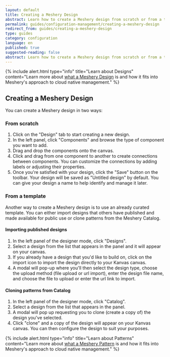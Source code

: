 ```yaml
---
layout: default
title: Creating a Meshery Design
abstract: Learn how to create a Meshery design from scratch or from a template.
permalink: guides/configuration-management/creating-a-meshery-design
redirect_from: guides/creating-a-meshery-design
type: guides
category: configuration
language: en
published: true
suggested-reading: false
abstract: Learn how to create a Meshery design from scratch or from a template.
---
```


{% include alert.html type="info" title="Learn about Designs" content="Learn more about <a href='/concepts/logical/designs'>what a Meshery Design</a> is and how it fits into Meshery's approach to cloud native management." %}

## Creating a Meshery Design

You can create a Meshery design in two ways:

### From scratch

1. Click on the "Design" tab to start creating a new design.
2. In the left panel, click "Components" and browse the type of component you want to add.
3. Drag and drop the components onto the canvas.
4. Click and drag from one component to another to create connections between components. You can customize the connections by adding labels or adjusting their properties.
5. Once you're satisfied with your design, click the "Save" button on the toolbar. Your design will be saved as "Untitled design" by default. You can give your design a name to help identify and manage it later.

### From a template

Another way to create a Meshery design is to use an already curated template. You can either import designs that others have published and made available for public use or clone patterns from the Meshery Catalog.

#### Importing published designs

1. In the left panel of the designer mode, click "Designs".
2. Select a design from the list that appears in the panel and it will appear on your canvas.
3. If you already have a design that you'd like to build on, click on the import icon to import the design directly to your Kanvas canvas.
4. A modal will pop-up where you'll then select the design type, choose the upload method (file upload or url import), enter the design file name, and choose the file to upload or enter the url link to import.

#### Cloning patterns from Catalog

1. In the left panel of the designer mode, click "Catalog".
2. Select a design from the list that appears in the panel.
3. A modal will pop up requesting you to clone (create a copy of) the design you've selected.
4. Click "clone" and a copy of the design will appear on your Kanvas canvas. You can then configure the design to suit your purposes.

{% include alert.html type="info" title="Learn about Patterns" content="Learn more about <a href='/concepts/logical/patterns'>what a Meshery Pattern</a> is and how it fits into Meshery's approach to cloud native management." %}
